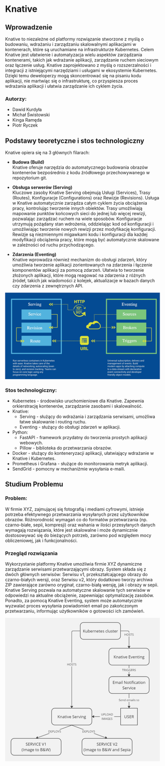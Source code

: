 # Knative

## Wprowadzenie

Knative to niezależne od platformy rozwiązanie stworzone z myślą o budowaniu, wdrażaniu i zarządzaniu skalowalnymi aplikacjami w kontenerach,
które są uruchamiane na infrastrukturze Kubernetes. Celem Knative jest ułatwienie i automatyzacja wielu aspektów zarządzania kontenerami, takich jak wdrażanie aplikacji,
zarządzanie ruchem sieciowym oraz łączenie usług. Knative zaprojektowano z myślą o rozszerzalności i integracji z istniejącymi narzędziami i usługami w ekosystemie Kubernetes.
Dzięki temu deweloperzy mogą skoncentrować się na pisaniu kodu aplikacji, nie martwiąc się o infrastrukturę,
co przyspiesza proces wdrażania aplikacji i ułatwia zarządzanie ich cyklem życia.

### Autorzy:
* Dawid Kurdyła
* Michał Świstowski
* Kinga Ramęda
* Piotr Ryczek


## Podstawy teoretyczne i stos technologiczny

Knative opiera się na 3 głównych filarach:
* **Budowa (Build)** \
Knative oferuje narzędzia do automatycznego budowania obrazów kontenerów bezpośrednio z kodu źródłowego przechowywanego w repozytorium git.

* **Obsługa serwerów (Serving)** \
Kluczowe zasoby Knative Serving obejmują Usługi (Services), Trasy (Routes), Konfiguracje (Configurations) oraz Rewizje (Revisions). Usługa w Knative automatycznie zarządza całym cyklem życia obciążenia pracy, kontrolując tworzenie innych obiektów.
Trasy umożliwiają mapowanie punktów końcowych sieci do jednej lub więcej rewizji, pozwalając zarządzać ruchem na wiele sposobów. Konfiguracje utrzymują pożądany stan wdrożenia, oddzielając kod od konfiguracji i umożliwiając tworzenie nowych rewizji przez modyfikację konfiguracji. Rewizje są niezmiennymi migawkami kodu i konfiguracji dla każdej modyfikacji obciążenia pracy, które mogą być automatycznie skalowane w zależności od ruchu przychodzącego.

* **Zdarzenia (Eventing)** \
Knative wprowadza również mechanizm do obsługi zdarzeń, który umożliwia tworzenie aplikacji zorientowanych na zdarzenia i łączenie komponentów aplikacji za pomocą zdarzeń. Ułatwia to tworzenie złożonych aplikacji, które mogą reagować na zdarzenia z różnych źródeł, takich jak wiadomości z kolejek, aktualizacje w bazach danych czy zdarzenia z zewnętrznych API.

![knative_architecture](img/knative_architecture.png)

### Stos technologiczny:
* Kubernetes - środowisko uruchomieniowe dla Knative. Zapewnia orkierstrację kontenerów, zarządzanie zasobami i skalowalność.
* Knative:
  * Serving - służący do wdrażania i zarządzania serwisami, umożliwa łatwe skalowanie i routing ruchu.
  * Eventing - służący do obsługi zdarzeń w aplikacji.
* Python:
  * FastAPI - framework przydatny do tworzenia prostych aplikacji webowych.
  * Pillow - biblioteka do przetwarzania obrazów.
* Docker - służący do konteneryzacji aplikacji, ułatwiający wdrażanie w Knative i Kubernetes.
* Prometheus i Grafana - służące do monitorowania metryk aplikacji.
* SendGrid - pomocny w mechaniźmie wysyłania e-maili.

## Studium Problemu

### Problem:
W firmie XYZ, zajmującej się fotografią i mediami cyfrowymi, istnieje potrzeba efektywnego przetwarzania wysyłanych przez użytkowników obrazów.
Różnorodność wymagań co do formatów przetwarzania (np. czarno-białe, sepii, kompresji) oraz wahania w ilości przesyłanych danych wymagają rozwiązania,
które jest skalowalne i może dynamicznie dostosowywać się do bieżących potrzeb, zarówno pod względem mocy obliczeniowej, jak i funkcjonalności.

### Przegląd rozwiązania
Wykorzystanie platformy Knative umożliwia firmie XYZ dynamiczne zarządzanie serwisami przetwarzającymi obrazy. System składa się z dwóch głównych serwisów: Serwisu v1,
przekształcającego obrazy do czarno-białych wersji, oraz Serwisu v2, który dodatkowo tworzy archiwa ZIP zawierające zarówno oryginał, czarno-białą wersję, jak i obrazy w sepii.
Knative Serving pozwala na automatyczne skalowanie tych serwisów w odpowiedzi na aktualne obciążenie, zapewniając optymalizację zasobów.
Ponadto, za pomocą Knative Eventing, system może automatycznie wyzwalać proces wysyłania powiadomień email po zakończonym przetwarzaniu, informując użytkowników o gotowości ich zamówień.

![demo](img/demo.jpg)
